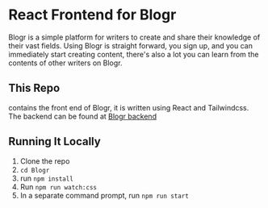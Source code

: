 # **React Frontend for Blogr** #

Blogr is a simple platform for writers to create and share their knowledge of their vast fields. Using Blogr is straight forward, you sign up, and you can immediately start creating content, there's also a lot you can learn from the contents of other writers on Blogr.

## **This Repo** ##
contains the front end of Blogr, it is written using React and Tailwindcss. The backend can be found at [Blogr backend](https://github.com/Afekhide/blogr-backend)

## **Running It Locally** ##
1. Clone the repo
2. ```cd Blogr```
3. run ```npm install```
4. Run ```npm run watch:css```
5. In a separate command prompt, run ```npm run start```
